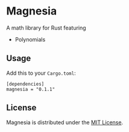 # Magnesia

A math library for Rust featuring
* Polynomials

## Usage

Add this to your `Cargo.toml`:
```text
[dependencies]
magnesia = "0.1.1"
```

## License

Magnesia is distributed under the [MIT License](LICENSE.md).
